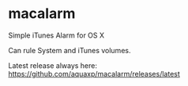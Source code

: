 macalarm
========

Simple iTunes Alarm for OS X

Can rule System and iTunes volumes.

Latest release always here: https://github.com/aquaxp/macalarm/releases/latest
